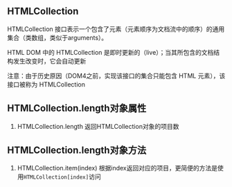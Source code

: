 
## HTMLCollection
HTMLCollection 接口表示一个包含了元素（元素顺序为文档流中的顺序）的通用集合（类数组，类似于arguments）。

HTML DOM 中的 HTMLCollection 是即时更新的（live）；当其所包含的文档结构发生改变时，它会自动更新

注意：由于历史原因（DOM4之前，实现该接口的集合只能包含 HTML 元素），该接口被称为 HTMLCollection

## HTMLCollection.length对象属性
1. HTMLCollection.length 返回HTMLCollection对象的项目数

## HTMLCollection.length对象方法
1. HTMLCollection.item(index) 根据index返回对应的项目，更简便的方法是使用`HTMLCollection[index]`访问